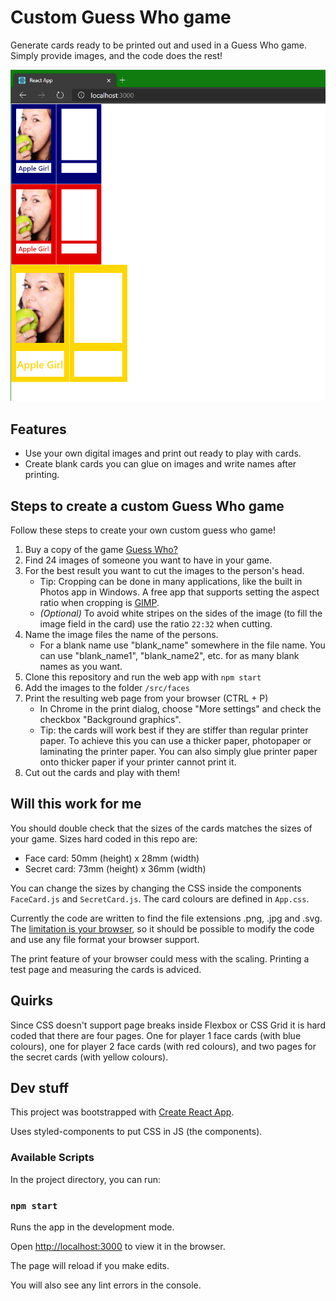 # Custom Guess Who game

Generate cards ready to be printed out and used in a Guess Who game. Simply provide images, and the code does the rest!

![Screenshot of the code in action](./docs/assets/chrome_screenshot.png)

## Features

- Use your own digital images and print out ready to play with cards.
- Create blank cards you can glue on images and write names after printing.

## Steps to create a custom Guess Who game

Follow these steps to create your own custom guess who game!

1. Buy a copy of the game [Guess Who?](https://en.wikipedia.org/wiki/Guess_Who%3F)
2. Find 24 images of someone you want to have in your game.
3. For the best result you want to cut the images to the person's head.
   - Tip: Cropping can be done in many applications, like the built in Photos app in Windows. A free app that supports setting the aspect ratio when cropping is [GIMP](https://www.gimp.org/).
   - *(Optional)* To avoid white stripes on the sides of the image (to fill the image field in the card) use the ratio `22:32` when cutting.
4. Name the image files the name of the persons.
   - For a blank name use "blank_name" somewhere in the file name. You can use "blank_name1", "blank_name2", etc. for as many blank names as you want.
5. Clone this repository and run the web app with `npm start`
6. Add the images to the folder `/src/faces`
7. Print the resulting web page from your browser (CTRL + P)
   - In Chrome in the print dialog, choose "More settings" and check the checkbox "Background graphics".
   - Tip: the cards will work best if they are stiffer than regular printer paper. To achieve this you can use a thicker paper, photopaper or laminating the printer paper. You can also simply glue printer paper onto thicker paper if your printer cannot print it.
8. Cut out the cards and play with them!

## Will this work for me

You should double check that the sizes of the cards matches the sizes of your game. Sizes hard coded in this repo are:

- Face card: 50mm (height) x 28mm (width)
- Secret card: 73mm (height) x 36mm (width)

You can change the sizes by changing the CSS inside the components `FaceCard.js` and `SecretCard.js`. The card colours are defined in `App.css`.

Currently the code are written to find the file extensions .png, .jpg and .svg. The [limitation is your browser](https://developer.mozilla.org/en-US/docs/Web/HTML/Element/img#Supported_image_formats), so it should be possible to modify the code and use any file format your browser support.

The print feature of your browser could mess with the scaling. Printing a test page and measuring the cards is adviced.

## Quirks

Since CSS doesn't support page breaks inside Flexbox or CSS Grid it is hard coded that there are four pages. One for player 1 face cards (with blue colours), one for player 2 face cards (with red colours), and two pages for the secret cards (with yellow colours).

## Dev stuff

This project was bootstrapped with [Create React App](https://github.com/facebook/create-react-app).

Uses styled-components to put CSS in JS (the components).

### Available Scripts

In the project directory, you can run:

### `npm start`

Runs the app in the development mode.

Open [http://localhost:3000](http://localhost:3000) to view it in the browser.

The page will reload if you make edits.

You will also see any lint errors in the console.
